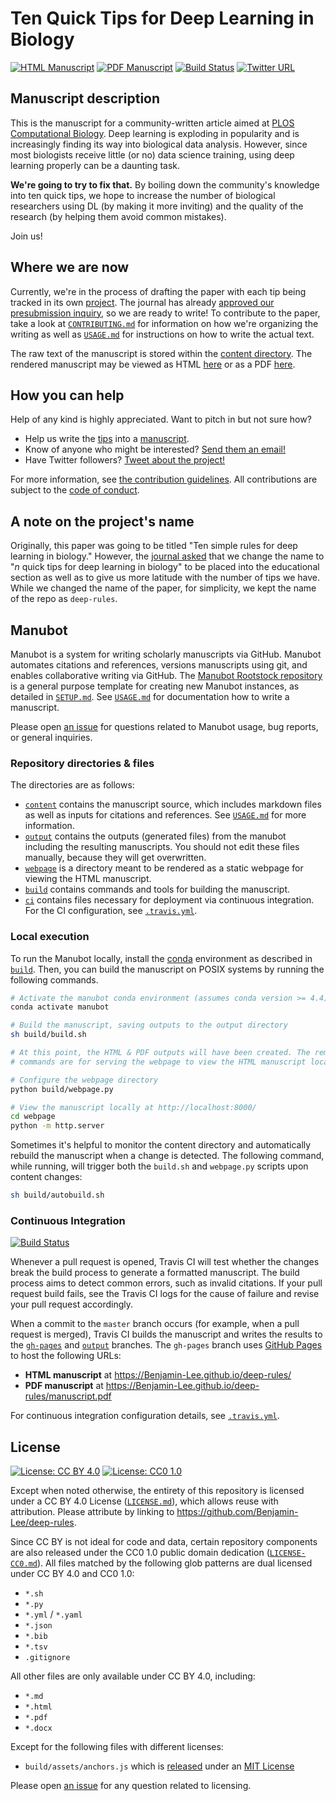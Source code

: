 # Ten Quick Tips for Deep Learning in Biology

<!-- usage note: edit the H1 title above to personalize the manuscript -->

[![HTML Manuscript](https://img.shields.io/badge/manuscript-HTML-blue.svg)](https://Benjamin-Lee.github.io/deep-rules/)
[![PDF Manuscript](https://img.shields.io/badge/manuscript-PDF-blue.svg)](https://Benjamin-Lee.github.io/deep-rules/manuscript.pdf)
[![Build Status](https://travis-ci.org/Benjamin-Lee/deep-rules.svg?branch=master)](https://travis-ci.org/Benjamin-Lee/deep-rules)
[![Twitter URL](https://img.shields.io/twitter/url/http/shields.io.svg?style=social)](https://twitter.com/intent/tweet?text=Have%20you%20used%20deep%20learning%20in%20your%20research%3F%20If%20so%2C%20contribute%20to%20the%20Ten%20Simple%20Rules%20for%20Deep%20Learning%20in%20Biology%20paper%21%0A%0Ahttp%3A%2F%2Fgithub.com%2FBenjamin-Lee%2Fdeep-rules)

## Manuscript description

<!-- usage note: edit this section. -->

This is the manuscript for a community-written article aimed at [PLOS
Computational Biology](https://journals.plos.org/ploscompbiol/). Deep learning is exploding in
popularity and is increasingly finding its way into biological data analysis.
However, since most biologists receive little (or no) data science training,
using deep learning properly can be a daunting task.

**We're going to try to fix that.** By boiling down the community's knowledge
into ten quick tips, we hope to increase the number of biological researchers
using DL (by making it more inviting) and the quality of the research (by
helping them avoid common mistakes).

Join us!

## Where we are now

Currently, we're in the process of drafting the paper with each tip being tracked in its own [project](https://github.com/Benjamin-Lee/deep-rules/projects). The journal has already [approved our presubmission inquiry](https://github.com/Benjamin-Lee/deep-rules/issues/99), so we are ready to write! To contribute to the paper, take a look at [`CONTRIBUTING.md`](CONTRIBUTING.md) for information on how we're organizing the writing as well as [`USAGE.md`](USAGE.md) for instructions on how to write the actual text.

The raw text of the manuscript is stored within the [content directory](content). The rendered manuscript may be viewed as HTML [here](https://Benjamin-Lee.github.io/deep-rules/) or as a PDF [here](https://Benjamin-Lee.github.io/deep-rules/manuscript.pdf).

## How you can help

Help of any kind is highly appreciated. Want to pitch in but not sure how?

- Help us write the [tips](tips.md) into a [manuscript](content).
- Know of anyone who might be interested? [Send them an email!](mailto:@?subject=Ten%20Quick%20Tips%20for%20Using%20Deep%20Learning%20in%20Biology%20paper&body=Take%20a%20look%20at%20the%20Deep%20Tips%20project%2C%20a%20PLOS%20Computational%20Biology%20paper%20written%20collaboratively%20using%20GitHub!%20%0A%0Ahttps%3A%2F%2Fgithub.com%2FBenjamin-Lee%2Fdeep-rules%0A%0AIf%20you%20know%20of%20anyone%20who%20might%20be%20interested%2C%20feel%20free%20to%20forward%20this%20email%20along!)
- Have Twitter followers? [Tweet about the project!](https://twitter.com/intent/tweet?text=Have%20you%20used%20deep%20learning%20in%20your%20research%3F%20If%20so%2C%20contribute%20to%20the%20Ten%20Quick%20Tips%20for%20Deep%20Learning%20in%20Biology%20paper%21%0A%0Ahttps%3A%2F%2Fgithub.com%2FBenjamin-Lee%2Fdeep-rules)

For more information, see [the contribution guidelines](CONTRIBUTING.md). All contributions are subject to the [code of conduct](CODE_OF_CONDUCT.md).

## A note on the project's name

Originally, this paper was going to be titled "Ten simple rules for deep learning in biology." However, the [journal asked](https://github.com/Benjamin-Lee/deep-rules/issues/99) that we change the name to "*n* quick tips for deep learning in biology" to be placed into the educational section as well as to give us more latitude with the number of tips we have. While we changed the name of the paper, for simplicity, we kept the name of the repo as `deep-rules`.


## Manubot

<!-- usage note: do not edit this section -->

Manubot is a system for writing scholarly manuscripts via GitHub.
Manubot automates citations and references, versions manuscripts using git, and enables collaborative writing via GitHub.
The [Manubot Rootstock repository](https://git.io/vQSvo) is a general purpose template for creating new Manubot instances, as detailed in [`SETUP.md`](SETUP.md).
See [`USAGE.md`](USAGE.md) for documentation how to write a manuscript.

Please open [an issue](https://github.com/Benjamin-Lee/deep-rules/issues) for questions related to Manubot usage, bug reports, or general inquiries.

### Repository directories & files

The directories are as follows:

+ [`content`](content) contains the manuscript source, which includes markdown files as well as inputs for citations and references.
  See [`USAGE.md`](USAGE.md) for more information.
+ [`output`](output) contains the outputs (generated files) from the manubot including the resulting manuscripts.
  You should not edit these files manually, because they will get overwritten.
+ [`webpage`](webpage) is a directory meant to be rendered as a static webpage for viewing the HTML manuscript.
+ [`build`](build) contains commands and tools for building the manuscript.
+ [`ci`](ci) contains files necessary for deployment via continuous integration.
  For the CI configuration, see [`.travis.yml`](.travis.yml).

### Local execution

To run the Manubot locally, install the [conda](https://conda.io) environment as described in [`build`](build).
Then, you can build the manuscript on POSIX systems by running the following commands.

```sh
# Activate the manubot conda environment (assumes conda version >= 4.4)
conda activate manubot

# Build the manuscript, saving outputs to the output directory
sh build/build.sh

# At this point, the HTML & PDF outputs will have been created. The remaining
# commands are for serving the webpage to view the HTML manuscript locally.

# Configure the webpage directory
python build/webpage.py

# View the manuscript locally at http://localhost:8000/
cd webpage
python -m http.server
```

Sometimes it's helpful to monitor the content directory and automatically rebuild the manuscript when a change is detected.
The following command, while running, will trigger both the `build.sh` and `webpage.py` scripts upon content changes:

```sh
sh build/autobuild.sh
```

### Continuous Integration

[![Build Status](https://travis-ci.org/Benjamin-Lee/deep-rules.svg?branch=master)](https://travis-ci.org/Benjamin-Lee/deep-rules)

Whenever a pull request is opened, Travis CI will test whether the changes break the build process to generate a formatted manuscript.
The build process aims to detect common errors, such as invalid citations.
If your pull request build fails, see the Travis CI logs for the cause of failure and revise your pull request accordingly.

When a commit to the `master` branch occurs (for example, when a pull request is merged), Travis CI builds the manuscript and writes the results to the [`gh-pages`](https://github.com/Benjamin-Lee/deep-rules/tree/gh-pages) and [`output`](https://github.com/Benjamin-Lee/deep-rules/tree/output) branches.
The `gh-pages` branch uses [GitHub Pages](https://pages.github.com/) to host the following URLs:

+ **HTML manuscript** at https://Benjamin-Lee.github.io/deep-rules/
+ **PDF manuscript** at https://Benjamin-Lee.github.io/deep-rules/manuscript.pdf

For continuous integration configuration details, see [`.travis.yml`](.travis.yml).

## License

<!--
usage note: edit this section to change the license of your manuscript or source code changes to this repository.
We encourage users to openly license their manuscripts, which is the default as specified below.
-->

[![License: CC BY 4.0](https://img.shields.io/badge/License%20All-CC%20BY%204.0-lightgrey.svg)](http://creativecommons.org/licenses/by/4.0/)
[![License: CC0 1.0](https://img.shields.io/badge/License%20Parts-CC0%201.0-lightgrey.svg)](https://creativecommons.org/publicdomain/zero/1.0/)

Except when noted otherwise, the entirety of this repository is licensed under a CC BY 4.0 License ([`LICENSE.md`](LICENSE.md)), which allows reuse with attribution.
Please attribute by linking to https://github.com/Benjamin-Lee/deep-rules.

Since CC BY is not ideal for code and data, certain repository components are also released under the CC0 1.0 public domain dedication ([`LICENSE-CC0.md`](LICENSE-CC0.md)).
All files matched by the following glob patterns are dual licensed under CC BY 4.0 and CC0 1.0:

+ `*.sh`
+ `*.py`
+ `*.yml` / `*.yaml`
+ `*.json`
+ `*.bib`
+ `*.tsv`
+ `.gitignore`

All other files are only available under CC BY 4.0, including:

+ `*.md`
+ `*.html`
+ `*.pdf`
+ `*.docx`

Except for the following files with different licenses:

+ `build/assets/anchors.js` which is [released](https://www.bryanbraun.com/anchorjs/) under an [MIT License](https://opensource.org/licenses/MIT)

Please open [an issue](https://github.com/Benjamin-Lee/deep-rules/issues) for any question related to licensing.
